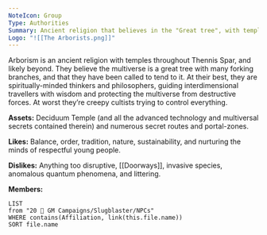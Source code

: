 ```yaml
---
NoteIcon: Group
Type: Authorities
Summary: Ancient religion that believes in the "Great tree", with temples in [[Thennis Spar]].
Logo: "![[The Arborists.png]]"
---
```

Arborism is an ancient religion with temples throughout Thennis Spar, and likely beyond. They believe the multiverse is a great tree with many forking branches, and that they have been called to tend to it. At their best, they are spiritually-minded thinkers and philosophers, guiding interdimensional travellers with wisdom and protecting the multiverse from destructive forces. At worst they’re creepy cultists trying to control everything.

**Assets:**
Deciduum Temple (and all the advanced technology and multiversal secrets contained therein) and numerous secret routes and portal-zones.

**Likes:**
Balance, order, tradition, nature, sustainability, and nurturing the minds of respectful young people.

**Dislikes:**
Anything too disruptive, [[Doorways]], invasive species, anomalous quantum phenomena, and littering.

**Members:**
```dataview
LIST
from "20 🌟 GM Campaigns/Slugblaster/NPCs"
WHERE contains(Affiliation, link(this.file.name))
SORT file.name
```